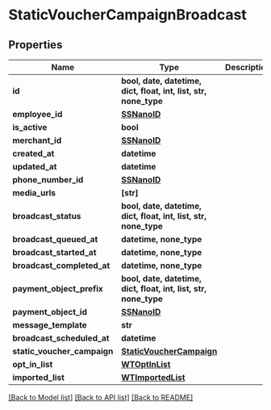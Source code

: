 # StaticVoucherCampaignBroadcast


## Properties
Name | Type | Description | Notes
------------ | ------------- | ------------- | -------------
**id** | **bool, date, datetime, dict, float, int, list, str, none_type** |  | 
**employee_id** | [**SSNanoID**](SSNanoID.md) |  | 
**is_active** | **bool** |  | 
**merchant_id** | [**SSNanoID**](SSNanoID.md) |  | 
**created_at** | **datetime** |  | 
**updated_at** | **datetime** |  | 
**phone_number_id** | [**SSNanoID**](SSNanoID.md) |  | 
**media_urls** | **[str]** |  | 
**broadcast_status** | **bool, date, datetime, dict, float, int, list, str, none_type** |  | 
**broadcast_queued_at** | **datetime, none_type** |  | 
**broadcast_started_at** | **datetime, none_type** |  | 
**broadcast_completed_at** | **datetime, none_type** |  | 
**payment_object_prefix** | **bool, date, datetime, dict, float, int, list, str, none_type** |  | 
**payment_object_id** | [**SSNanoID**](SSNanoID.md) |  | 
**message_template** | **str** |  | 
**broadcast_scheduled_at** | **datetime** |  | 
**static_voucher_campaign** | [**StaticVoucherCampaign**](StaticVoucherCampaign.md) |  | 
**opt_in_list** | [**WTOptInList**](WTOptInList.md) |  | [optional] 
**imported_list** | [**WTImportedList**](WTImportedList.md) |  | [optional] 

[[Back to Model list]](../README.md#documentation-for-models) [[Back to API list]](../README.md#documentation-for-api-endpoints) [[Back to README]](../README.md)


